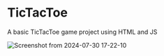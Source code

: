 # TicTacToe

A basic TicTacToe game project using HTML and JS

![Screenshot from 2024-07-30 17-22-10](https://github.com/user-attachments/assets/523153d0-923a-4289-abaf-98d4e063d435)
